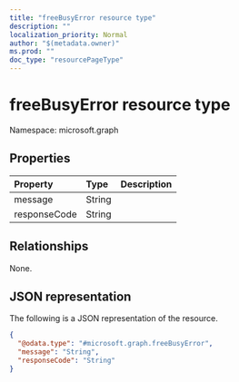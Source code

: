 ```yaml
---
title: "freeBusyError resource type"
description: ""
localization_priority: Normal
author: "$(metadata.owner)"
ms.prod: ""
doc_type: "resourcePageType"
---
```


# freeBusyError resource type

Namespace: microsoft.graph

## Properties

| Property     | Type   | Description |
| :----------- | :----- | :---------- |
| message      | String |             |
| responseCode | String |             |

## Relationships

None.

## JSON representation

The following is a JSON representation of the resource.

<!-- {
  "blockType": "resource",
  "@odata.type": "microsoft.graph.freeBusyError",
}
-->

```json
{
  "@odata.type": "#microsoft.graph.freeBusyError",
  "message": "String",
  "responseCode": "String"
}
```
